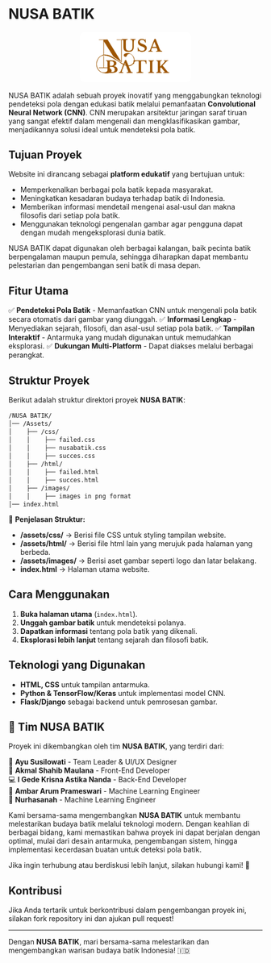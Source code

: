 # NUSA BATIK

<p align="center">
  <img src="Assets\Images\logo.png" alt="NUSA BATIK Logo" width="200" style="background:white; padding:10px; border-radius:10px;">
</p>

NUSA BATIK adalah sebuah proyek inovatif yang menggabungkan teknologi pendeteksi pola dengan edukasi batik melalui pemanfaatan **Convolutional Neural Network (CNN)**. CNN merupakan arsitektur jaringan saraf tiruan yang sangat efektif dalam mengenali dan mengklasifikasikan gambar, menjadikannya solusi ideal untuk mendeteksi pola batik.

## Tujuan Proyek

Website ini dirancang sebagai **platform edukatif** yang bertujuan untuk:

- Memperkenalkan berbagai pola batik kepada masyarakat.
- Meningkatkan kesadaran budaya terhadap batik di Indonesia.
- Memberikan informasi mendetail mengenai asal-usul dan makna filosofis dari setiap pola batik.
- Menggunakan teknologi pengenalan gambar agar pengguna dapat dengan mudah mengeksplorasi dunia batik.

NUSA BATIK dapat digunakan oleh berbagai kalangan, baik pecinta batik berpengalaman maupun pemula, sehingga diharapkan dapat membantu pelestarian dan pengembangan seni batik di masa depan.

## Fitur Utama

✅ **Pendeteksi Pola Batik** - Memanfaatkan CNN untuk mengenali pola batik secara otomatis dari gambar yang diunggah.
✅ **Informasi Lengkap** - Menyediakan sejarah, filosofi, dan asal-usul setiap pola batik.
✅ **Tampilan Interaktif** - Antarmuka yang mudah digunakan untuk memudahkan eksplorasi.
✅ **Dukungan Multi-Platform** - Dapat diakses melalui berbagai perangkat.

## Struktur Proyek

Berikut adalah struktur direktori proyek **NUSA BATIK**:

```
/NUSA BATIK/
│── /Assets/
│    ├── /css/
│    │    ├── failed.css
│    │    ├── nusabatik.css
│    │    ├── succes.css
│    ├── /html/
│    │    ├── failed.html
│    │    ├── succes.html
│    ├── /images/
│    │    ├── images in png format
│── index.html
```

📌 **Penjelasan Struktur:**

- **/assets/css/** → Berisi file CSS untuk styling tampilan website.
- **/assets/html/** → Berisi file html lain yang merujuk pada halaman yang berbeda.
- **/assets/images/** → Berisi aset gambar seperti logo dan latar belakang.
- **index.html** → Halaman utama website.

## Cara Menggunakan

1. **Buka halaman utama** (`index.html`).
2. **Unggah gambar batik** untuk mendeteksi polanya.
3. **Dapatkan informasi** tentang pola batik yang dikenali.
4. **Eksplorasi lebih lanjut** tentang sejarah dan filosofi batik.

## Teknologi yang Digunakan

- **HTML, CSS** untuk tampilan antarmuka.
- **Python & TensorFlow/Keras** untuk implementasi model CNN.
- **Flask/Django** sebagai backend untuk pemrosesan gambar.

## 👥 Tim NUSA BATIK

Proyek ini dikembangkan oleh tim **NUSA BATIK**, yang terdiri dari:

👑 **Ayu Susilowati** - Team Leader & UI/UX Designer  
📱 **Akmal Shahib Maulana** - Front-End Developer  
💻 **I Gede Krisna Astika Nanda** - Back-End Developer  
🧠 **Ambar Arum Prameswari** - Machine Learning Engineer  
🤖 **Nurhasanah** - Machine Learning Engineer

Kami bersama-sama mengembangkan **NUSA BATIK** untuk membantu melestarikan budaya batik melalui teknologi modern. Dengan keahlian di berbagai bidang, kami memastikan bahwa proyek ini dapat berjalan dengan optimal, mulai dari desain antarmuka, pengembangan sistem, hingga implementasi kecerdasan buatan untuk deteksi pola batik.

Jika ingin terhubung atau berdiskusi lebih lanjut, silakan hubungi kami! 🚀

## Kontribusi

Jika Anda tertarik untuk berkontribusi dalam pengembangan proyek ini, silakan fork repository ini dan ajukan pull request!

---

Dengan **NUSA BATIK**, mari bersama-sama melestarikan dan mengembangkan warisan budaya batik Indonesia! 🇮🇩
